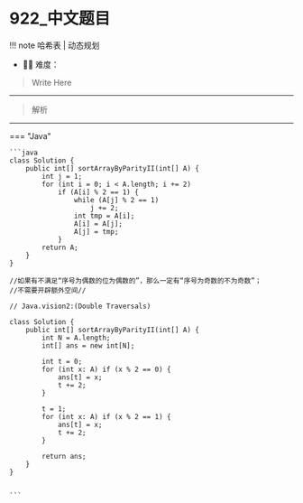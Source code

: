 # 922_中文题目

<!-- 所有文件名必须是该题目的英文名 -->

!!! note
    <!-- 这里记载考察的数据结构、算法等 -->
    哈希表 | 动态规划

- 🔑🔑 难度：
<!-- <span style = "color:gold; font-weight:bold">Medium</span> 中等 -->
<!-- <span style = "color:crisma; font-weight:bold">High</span> 困难 -->
<!-- <span style = "color:Green; font-weight:bold">Easy</span> 简单 -->

<!-- 题目简介 -->
> Write Here 

------

> 解析

-------------

=== "Java"

    ```java
    class Solution {
        public int[] sortArrayByParityII(int[] A) {
            int j = 1;
            for (int i = 0; i < A.length; i += 2)
                if (A[i] % 2 == 1) {
                    while (A[j] % 2 == 1)
                        j += 2;
                    int tmp = A[i];
                    A[i] = A[j];
                    A[j] = tmp;
                }
            return A;
        }
    }

    //如果有不满足“序号为偶数的位为偶数的”，那么一定有“序号为奇数的不为奇数”；
    //不需要开辟额外空间//

    // Java.vision2:(Double Traversals)

    class Solution {
        public int[] sortArrayByParityII(int[] A) {
            int N = A.length;
            int[] ans = new int[N];

            int t = 0;
            for (int x: A) if (x % 2 == 0) {
                ans[t] = x;
                t += 2;
            }

            t = 1;
            for (int x: A) if (x % 2 == 1) {
                ans[t] = x;
                t += 2;
            }

            return ans;
        }
    }


    ```